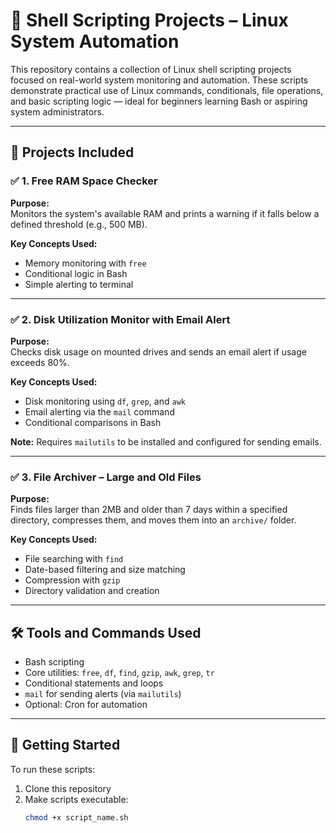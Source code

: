 # 🐧 Shell Scripting Projects – Linux System Automation

This repository contains a collection of Linux shell scripting projects focused on real-world system monitoring and automation. These scripts demonstrate practical use of Linux commands, conditionals, file operations, and basic scripting logic — ideal for beginners learning Bash or aspiring system administrators.

---

## 📁 Projects Included

### ✅ 1. Free RAM Space Checker

**Purpose:**  
Monitors the system's available RAM and prints a warning if it falls below a defined threshold (e.g., 500 MB).

**Key Concepts Used:**
- Memory monitoring with `free`
- Conditional logic in Bash
- Simple alerting to terminal

---

### ✅ 2. Disk Utilization Monitor with Email Alert

**Purpose:**  
Checks disk usage on mounted drives and sends an email alert if usage exceeds 80%.

**Key Concepts Used:**
- Disk monitoring using `df`, `grep`, and `awk`
- Email alerting via the `mail` command
- Conditional comparisons in Bash

**Note:** Requires `mailutils` to be installed and configured for sending emails.

---

### ✅ 3. File Archiver – Large and Old Files

**Purpose:**  
Finds files larger than 2MB and older than 7 days within a specified directory, compresses them, and moves them into an `archive/` folder.

**Key Concepts Used:**
- File searching with `find`
- Date-based filtering and size matching
- Compression with `gzip`
- Directory validation and creation

---

## 🛠️ Tools and Commands Used

- Bash scripting
- Core utilities: `free`, `df`, `find`, `gzip`, `awk`, `grep`, `tr`
- Conditional statements and loops
- `mail` for sending alerts (via `mailutils`)
- Optional: Cron for automation

---

## 🚀 Getting Started

To run these scripts:

1. Clone this repository
2. Make scripts executable:
   ```bash
   chmod +x script_name.sh


